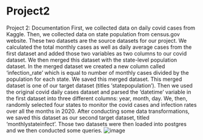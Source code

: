 # Project2
Project 2: Documentation
First, we collected data on daily covid cases from Kaggle. Then, we collected data on state population from census.gov website. These two datasets are the source datasets for our project. We calculated the total monthly cases as well as daily average cases from the first dataset and added those two variables as two columns to our covid dataset. We then merged this dataset with the state-level population dataset. In the merged dataset we created a new column called ‘infection_rate’ which is equal to number of monthly cases divided by the population for each state. We saved this merged dataset. This merged dataset is one of our target dataset (titles ‘statepopulation’). Then we used the original covid daily cases dataset and parsed the ‘datetime’ variable in the first dataset into three different columns: year, month, day.  We, then, randomly selected four states to monitor the covid cases and infection rates over all the months in 2020. After conducting some data transformations, we saved this dataset as our second target dataset, titled ‘monthlystateinfect’. Those two datasets were then loaded into postgres and we then conducted some queries. 
![image](https://user-images.githubusercontent.com/85372732/132787197-cabda86a-fe6e-4399-940c-86bbf1419058.png)
